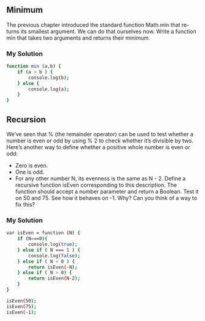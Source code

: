 ## Minimum
The previous chapter introduced the standard function Math.min that re-
turns its smallest argument. We can do that ourselves now. Write a
function min that takes two arguments and returns their minimum.

### My Solution
```sh
function min (a,b) {
	if (a > b ) {
		console.log(b);
	} else {
		console.log(a);
	}
}

```
## Recursion
We’ve seen that % (the remainder operator) can be used to test whether
a number is even or odd by using % 2 to check whether it’s divisible by
two. Here’s another way to define whether a positive whole number is
even or odd:
* Zero is even.
* One is odd.
* For any other number N, its evenness is the same as N - 2.
Define a recursive function isEven corresponding to this description. The
function should accept a number parameter and return a Boolean.
Test it on 50 and 75. See how it behaves on -1. Why? Can you think
of a way to fix this?

### My Solution

```sh
var isEven = function (N) {
	if (N===0){
		console.log(true);
	} else if ( N === 1 ) {
    	console.log(false);
    } else if ( N < 0 ) {
    	return isEven(-N);
    } else if ( N > 0) {
    	return isEven(N-2);
    }
}

isEven(50);
isEven(75);
isEven(-1);
```
